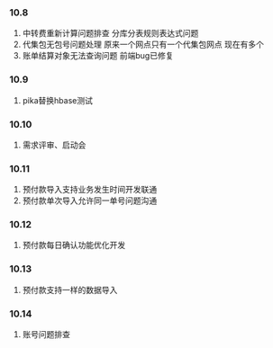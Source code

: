 ### 10.8
1. 中转费重新计算问题排查  分库分表规则表达式问题
2. 代集包无包号问题处理   原来一个网点只有一个代集包网点 现在有多个
3. 账单结算对象无法查询问题  前端bug已修复
### 10.9
1. pika替换hbase测试
### 10.10
1. 需求评审、启动会
### 10.11
1. 预付款导入支持业务发生时间开发联通
2. 预付款单次导入允许同一单号问题沟通
### 10.12
1. 预付款每日确认功能优化开发
### 10.13
1. 预付款支持一样的数据导入
### 10.14
1. 账号问题排查

